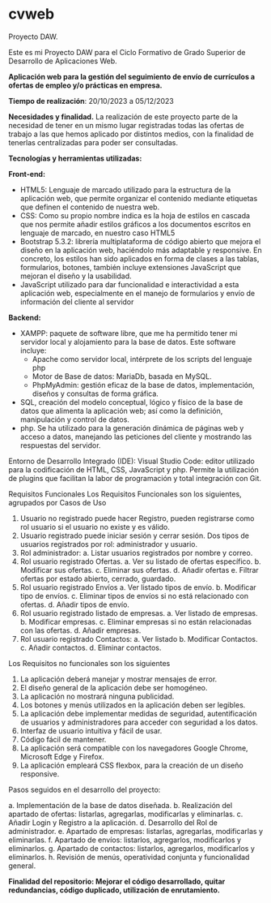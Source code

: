 # cvweb
Proyecto DAW.

Este es mi Proyecto DAW para el Ciclo Formativo de Grado Superior de Desarrollo de Aplicaciones Web.

**Aplicación web para la gestión del seguimiento de envío de currículos a ofertas de empleo y/o prácticas en empresa.**

**Tiempo de realización**: 20/10/2023 a 05/12/2023

**Necesidades y finalidad.**
La realización de este proyecto parte de la necesidad de tener en un mismo lugar registradas todas las ofertas de trabajo a las que hemos aplicado por distintos medios, con la finalidad de tenerlas centralizadas para poder ser consultadas.

**Tecnologías y herramientas utilizadas:**

**Front-end:**

* HTML5: Lenguaje de marcado utilizado para la estructura de la aplicación web, que permite organizar el contenido mediante etiquetas que definen el contenido de nuestra web.
* CSS: Como su propio nombre indica es la hoja de estilos en cascada que nos permite añadir estilos gráficos a los documentos escritos en lenguaje de marcado, en nuestro caso HTML5
* Bootstrap 5.3.2: librería multiplataforma de código abierto que mejora el diseño en la aplicación web, haciéndolo más adaptable y responsive. En concreto, los estilos han sido aplicados en forma de clases a las tablas, formularios, botones, también incluye extensiones JavaScript que mejoran el diseño y la usabilidad.
* JavaScript utilizado para dar funcionalidad e interactividad a esta aplicación web, especialmente en el manejo de formularios y envío de información del cliente al servidor

**Backend:**
* XAMPP: paquete de software libre, que me ha permitido tener mi servidor local y alojamiento para la base de datos. Este software incluye:
  *	Apache como servidor local, intérprete de los scripts del lenguaje php
  *	Motor de Base de datos: MariaDb, basada en MySQL.
  *	PhpMyAdmin: gestión eficaz de la base de datos, implementación, diseños y consultas de forma gráfica.
* SQL, creación del modelo conceptual, lógico y físico de la base de datos que alimenta la aplicación web; así como la definición, manipulación y control de datos. 
* php. Se ha utilizado para la generación dinámica de páginas web y acceso a datos, manejando las peticiones del cliente y mostrando las respuestas del servidor. 

Entorno de Desarrollo Integrado (IDE):
Visual Studio Code: editor utilizado para la codificación de HTML, CSS, JavaScript y php. Permite la utilización de plugins que facilitan la labor de programación y total integración con Git.

Requisitos Funcionales
Los Requisitos Funcionales son los siguientes, agrupados por Casos de Uso
1.	Usuario no registrado puede hacer Registro, pueden registrarse como rol usuario si el usuario no existe y es válido.
2.	Usuario registrado puede iniciar sesión y cerrar sesión. Dos tipos de usuarios registrados por rol: administrador y usuario.
3.	 Rol administrador:
 a.	Listar usuarios registrados por nombre y correo.
4.	Rol usuario registrado Ofertas. 
 a.	Ver su listado de ofertas específico. 
 b.	Modificar sus ofertas. 
 c.	Eliminar sus ofertas. 
 d.	Añadir ofertas
 e.	Filtrar ofertas por estado abierto, cerrado, guardado. 
5.	Rol usuario registrado Envíos
 a.	Ver listado tipos de envío.
 b.	Modificar tipo de envíos.
 c.	Eliminar tipos de envíos si no está relacionado con ofertas.
 d.	Añadir tipos de envío.
6.	Rol usuario registrado listado de empresas.
 a.	Ver listado de empresas. 
 b.	Modificar empresas. 
 c.	Eliminar empresas si no están relacionadas con las ofertas.
 d.	Añadir empresas. 
7.	Rol usuario registrado Contactos:
 a.	Ver listado
 b.	Modificar Contactos.
 c.	Añadir contactos.
 d.	Eliminar contactos.

Los Requisitos no funcionales son los siguientes
1.	La aplicación deberá manejar y mostrar mensajes de error. 
2.	El diseño general de la aplicación debe ser homogéneo.
3.	La aplicación no mostrará ninguna publicidad.
4.	Los botones y menús utilizados en la aplicación deben ser legibles.
5.	La aplicación debe implementar medidas de seguridad, autentificación de usuarios y administradores para acceder con seguridad a los datos.
6.	Interfaz de usuario intuitiva y fácil de usar.
7.	Código fácil de mantener. 
8.	La aplicación será compatible con los navegadores Google Chrome, Microsoft Edge y Firefox. 
9.	La aplicación empleará CSS flexbox, para la creación de un diseño responsive.

Pasos seguidos en el desarrollo del proyecto: 

a.	Implementación de la base de datos diseñada.
b.	Realización del apartado de ofertas: listarlas, agregarlas, modificarlas y eliminarlas.
c.	Añadir Login y Registro a la aplicación.
d.	Desarrollo del Rol de administrador.
e.	Apartado de empresas: listarlas, agregarlas, modificarlas y eliminarlas.
f.	Apartado de envíos: listarlos, agregarlos, modificarlos y eliminarlos.
g.	Apartado de contactos: listarlos, agregarlos, modificarlos y eliminarlos.
h.	Revisión de menús, operatividad conjunta y funcionalidad general.

 
**Finalidad del repositorio: Mejorar el código desarrollado, quitar redundancias, código duplicado, utilización de enrutamiento.**

